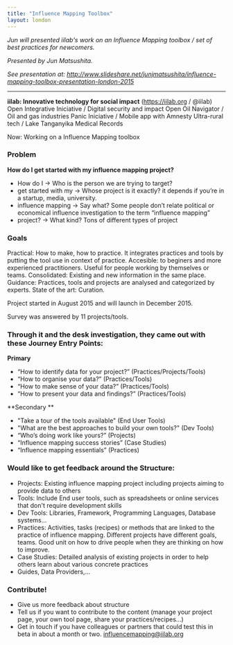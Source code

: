 ```yaml
---
title: "Influence Mapping Toolbox"
layout: london
---
```


_Jun will presented iilab's work on an Influence Mapping toolbox / set of best practices for newcomers._

_Presented by Jun Matsushita._

_See presentation at: http://www.slideshare.net/junjmatsushita/influence-mapping-toolbox-presentation-london-2015_

***

**iilab: Innovative technology for social impact**
(https://iilab.org / @iilab)
	Open Integrative Iniciative / Digital security and impact
	Open Oil Navigator / Oil and gas industries
	Panic Iniciative / Mobile app with Amnesty
	Ultra-rural tech / Lake Tanganyika Medical Records

Now: Working on a Influence Mapping toolbox

### Problem
**How do I get started with my influence mapping project?**

* How do I → Who is the person we are trying to target?
* get started with my → Whose project is it exactly? it depends if you’re in a startup, media, university.
* influence mapping → 	Say what? Some people don’t relate political or economical influence investigation to the term “influence mapping”
* project? → What kind? Tons of different types of project

### Goals
Practical: How to make, how to practice. It integrates practices and tools by putting the tool use in context of practice.
Accesible: to beginers and more experienced practitioners. Useful for people working by themselves or teams.
Consolidated: Existing and new information in the same place.
Guidance: Practices, tools and projects are analysed and categorized by experts.
State of the art: Curation.

Project started in August 2015 and will launch in December 2015.

Survey was answered by 11 projects/tools.

### Through it and the desk investigation, they came out with these Journey Entry Points:

**Primary**
* “How to identify data for your project?” (Practices/Projects/Tools)
* “How to organise your data?” (Practices/Tools)
* “How to make sense of your data?” (Practices/Tools)
* “How to present your data and findings?” (Practices/Tools)

**Secondary **
* "Take a tour of the tools available" (End User Tools)
* "What are the best approaches to build your own tools?" (Dev Tools)
* “Who’s doing work like yours?” (Projects)
* “Influence mapping success stories” (Case Studies) 
* “Influence mapping essentials” (Practices)

### Would like to get feedback around the Structure:
* Projects: Existing influence mapping project including projects aiming to provide data to others 
* Tools: Include End user tools, such as spreadsheets or online services that don't require development skills 
* Dev Tools: Libraries, Framework, Programming Languages, Database systems… 
* Practices: Activities, tasks (recipes) or methods that are linked to the practice of influence mapping. Different projects have different goals, teams. Good unit on how to drive people when they are thinking on how to improve. 
* Case Studies: Detailed analysis of existing projects in order to help others learn about various concrete practices 
* Guides, Data Providers,...

### Contribute! 
* Give us more feedback about structure 
* Tell us if you want to contribute to the content (manage your project page, your own tool page, share your practices/recipes...) 
* Get in touch if you have colleagues or partners that could test this in beta in about a month or two. influencemapping@iilab.org

